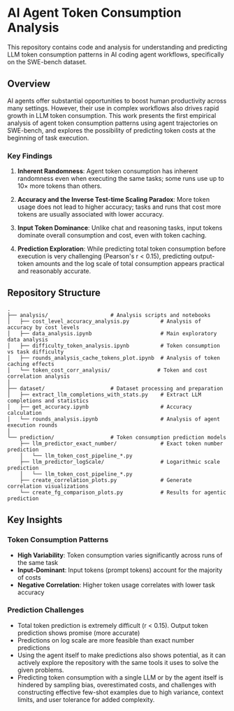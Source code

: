 # AI Agent Token Consumption Analysis

This repository contains code and analysis for understanding and predicting LLM token consumption patterns in AI coding agent workflows, specifically on the SWE-bench dataset.

## Overview

AI agents offer substantial opportunities to boost human productivity across many settings. However, their use in complex workflows also drives rapid growth in LLM token consumption. This work presents the first empirical analysis of agent token consumption patterns using agent trajectories on SWE-bench, and explores the possibility of predicting token costs at the beginning of task execution.

### Key Findings

1. **Inherent Randomness**: Agent token consumption has inherent randomness even when executing the same tasks; some runs use up to 10× more tokens than others.

2. **Accuracy and the Inverse Test-time Scaling Paradox**: More token usage does not lead to higher accuracy; tasks and runs that cost more tokens are usually associated with lower accuracy.

3. **Input Token Dominance**: Unlike chat and reasoning tasks, input tokens dominate overall consumption and cost, even with token caching.

4. **Prediction Exploration**: While predicting total token consumption before execution is very challenging (Pearson's r < 0.15), predicting output-token amounts and the log scale of total consumption appears practical and reasonably accurate.

## Repository Structure

```
.
├── analysis/                    # Analysis scripts and notebooks
│   ├── cost_level_accuracy_analysis.py          # Analysis of accuracy by cost levels
│   ├── data_analysis.ipynb                      # Main exploratory data analysis
│   ├── difficulty_token_analysis.ipynb          # Token consumption vs task difficulty
│   ├── rounds_analysis_cache_tokens_plot.ipynb  # Analysis of token caching effects
│   └── token_cost_corr_analysis/               # Token and cost correlation analysis
│
├── dataset/                     # Dataset processing and preparation
│   ├── extract_llm_completions_with_stats.py    # Extract LLM completions and statistics
│   ├── get_accuracy.ipynb                       # Accuracy calculation
│   └── rounds_analysis.ipynb                    # Analysis of agent execution rounds
│
└── prediction/                  # Token consumption prediction models
    ├── llm_predictor_exact_number/              # Exact token number prediction
    │   └── llm_token_cost_pipeline_*.py
    ├── llm_predictor_logScale/                  # Logarithmic scale prediction
    │   └── llm_token_cost_pipeline_*.py
    ├── create_correlation_plots.py              # Generate correlation visualizations
    └── create_fg_comparison_plots.py            # Results for agentic prediction
```

## Key Insights

### Token Consumption Patterns

- **High Variability**: Token consumption varies significantly across runs of the same task
- **Input-Dominant**: Input tokens (prompt tokens) account for the majority of costs
- **Negative Correlation**: Higher token usage correlates with lower task accuracy

### Prediction Challenges

- Total token prediction is extremely difficult (r < 0.15). Output token prediction shows promise (more accurate)
- Predictions on log scale are more feasible than exact number predictions
- Using the agent itself to make predictions also shows potential, as it can actively explore the repository with the same tools it uses to solve the given problems.
- Predicting token consumption with a single LLM or by the agent itself is hindered by sampling bias, overestimated costs, and challenges with constructing effective few-shot examples due to high variance, context limits, and user tolerance for added complexity.

